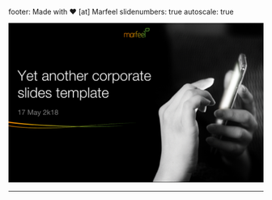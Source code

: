 footer: Made with :heart: [at] Marfeel
slidenumbers: true
autoscale: true

![](images/mrf-template.png)

---
